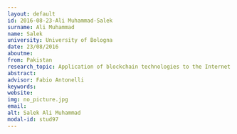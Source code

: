 ```yaml
---
layout: default 
id: 2016-08-23-Ali Muhammad-Salek
surname: Ali Muhammad
name: Salek
university: University of Bologna
date: 23/08/2016
aboutme: 
from: Pakistan
research_topic: Application of blockchain technologies to the Internet of Things
abstract: 
advisor: Fabio Antonelli
keywords: 
website: 
img: no_picture.jpg
email: 
alt: Salek Ali Muhammad
modal-id: stud97
---
```

